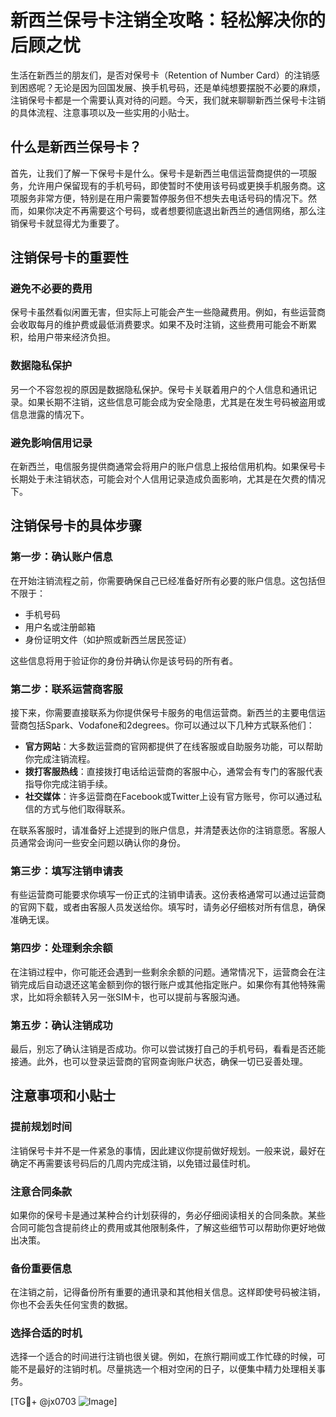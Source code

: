 # 新西兰保号卡注销全攻略：轻松解决你的后顾之忧

生活在新西兰的朋友们，是否对保号卡（Retention of Number Card）的注销感到困惑呢？无论是因为回国发展、换手机号码，还是单纯想要摆脱不必要的麻烦，注销保号卡都是一个需要认真对待的问题。今天，我们就来聊聊新西兰保号卡注销的具体流程、注意事项以及一些实用的小贴士。

## 什么是新西兰保号卡？

首先，让我们了解一下保号卡是什么。保号卡是新西兰电信运营商提供的一项服务，允许用户保留现有的手机号码，即使暂时不使用该号码或更换手机服务商。这项服务非常方便，特别是在用户需要暂停服务但不想失去电话号码的情况下。然而，如果你决定不再需要这个号码，或者想要彻底退出新西兰的通信网络，那么注销保号卡就显得尤为重要了。

## 注销保号卡的重要性

### 避免不必要的费用

保号卡虽然看似闲置无害，但实际上可能会产生一些隐藏费用。例如，有些运营商会收取每月的维护费或最低消费要求。如果不及时注销，这些费用可能会不断累积，给用户带来经济负担。

### 数据隐私保护

另一个不容忽视的原因是数据隐私保护。保号卡关联着用户的个人信息和通讯记录。如果长期不注销，这些信息可能会成为安全隐患，尤其是在发生号码被盗用或信息泄露的情况下。

### 避免影响信用记录

在新西兰，电信服务提供商通常会将用户的账户信息上报给信用机构。如果保号卡长期处于未注销状态，可能会对个人信用记录造成负面影响，尤其是在欠费的情况下。

## 注销保号卡的具体步骤

### 第一步：确认账户信息

在开始注销流程之前，你需要确保自己已经准备好所有必要的账户信息。这包括但不限于：

- 手机号码
- 用户名或注册邮箱
- 身份证明文件（如护照或新西兰居民签证）

这些信息将用于验证你的身份并确认你是该号码的所有者。

### 第二步：联系运营商客服

接下来，你需要直接联系为你提供保号卡服务的电信运营商。新西兰的主要电信运营商包括Spark、Vodafone和2degrees。你可以通过以下几种方式联系他们：

- **官方网站**：大多数运营商的官网都提供了在线客服或自助服务功能，可以帮助你完成注销流程。
- **拨打客服热线**：直接拨打电话给运营商的客服中心，通常会有专门的客服代表指导你完成注销手续。
- **社交媒体**：许多运营商在Facebook或Twitter上设有官方账号，你可以通过私信的方式与他们取得联系。

在联系客服时，请准备好上述提到的账户信息，并清楚表达你的注销意愿。客服人员通常会询问一些安全问题以确认你的身份。

### 第三步：填写注销申请表

有些运营商可能要求你填写一份正式的注销申请表。这份表格通常可以通过运营商的官网下载，或者由客服人员发送给你。填写时，请务必仔细核对所有信息，确保准确无误。

### 第四步：处理剩余余额

在注销过程中，你可能还会遇到一些剩余余额的问题。通常情况下，运营商会在注销完成后自动退还这笔金额到你的银行账户或其他指定账户。如果你有其他特殊需求，比如将余额转入另一张SIM卡，也可以提前与客服沟通。

### 第五步：确认注销成功

最后，别忘了确认注销是否成功。你可以尝试拨打自己的手机号码，看看是否还能接通。此外，也可以登录运营商的官网查询账户状态，确保一切已妥善处理。

## 注意事项和小贴士

### 提前规划时间

注销保号卡并不是一件紧急的事情，因此建议你提前做好规划。一般来说，最好在确定不再需要该号码后的几周内完成注销，以免错过最佳时机。

### 注意合同条款

如果你的保号卡是通过某种合约计划获得的，务必仔细阅读相关的合同条款。某些合同可能包含提前终止的费用或其他限制条件，了解这些细节可以帮助你更好地做出决策。

### 备份重要信息

在注销之前，记得备份所有重要的通讯录和其他相关信息。这样即使号码被注销，你也不会丢失任何宝贵的数据。

### 选择合适的时机

选择一个适合的时间进行注销也很关键。例如，在旅行期间或工作忙碌的时候，可能不是最好的注销时机。尽量挑选一个相对空闲的日子，以便集中精力处理相关事务。

[TG💪+ @jx0703 ![Image](https://github.com/user-attachments/assets/dbca1d08-cadb-493c-b0ec-ad6f7a83f270)]